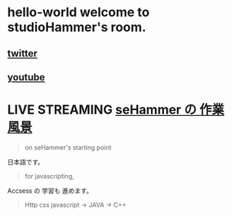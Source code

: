 # hello-world welcome to studioHammer's room.

## [twitter](https://twitter.com/eminneVairemont)

## [youtube](https://www.youtube.com/channel/UCo2ZY3vGqcxTotc_piQMtZg)

# LIVE STREAMING [seHammer の 作業風景](https://www.youtube.com/playlist?list=PLnLquuurqW84uTzGYtq-vMmTGrcXFcioM)

>on seHammer's starting point

日本語です。

>for javascripting,

Accsess の 学習も 進めます。

>Http css javascript -> JAVA -> C++
